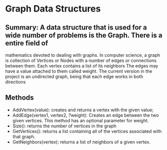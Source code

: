 ﻿# Graph Data Structures

## Summary: A data structure that is used for a wide number of problems is the Graph. There is a entire field of 
mathematics devoted to dealing with graphs. In computer science, a graph is collection of Vertices or Nodes with 
a number of edges or connections between them. Each vertex contains a list of its neighbors The edges may have a value attached to them called weight. The current 
version in the project is an undirected graph, being that each edge works in both directions

## Methods
- AddVertex(value): creates and returns a vertex with the given value;
- AddEdge(vertex1, vertex2, ?weight): Creates an edge between the two given vertices. This method has an optional 
parameter for weight.
- Size(): returns the number of vertices in the graph
- GetVertices(): returns a list containing all of the vertices associated with that graph.
- GetNeighbors(vertex): returns a list of neighbors of a given vertex.
